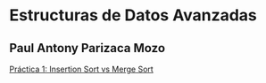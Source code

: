 # Estructuras de Datos Avanzadas

## Paul Antony Parizaca Mozo

[Práctica 1: Insertion Sort vs Merge Sort](https://github.com/PaulParizacaMozo/EDA-Teoria-Practica/tree/main/Practica%201)
